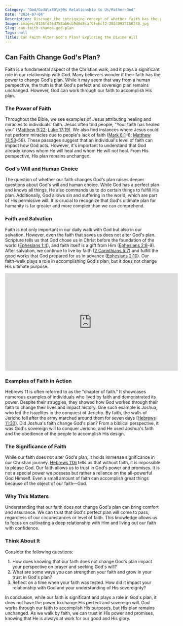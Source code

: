 ```yaml
---
Category: "God/Godâ\x80\x99s Relationship to Us/Father-God"
Date: '2024-07-04'
Description: Discover the intriguing concept of whether faith has the power to alter divine plans. Explore the relationship between faith and God's will in this thought-provoking article.
Image: images/8136fd76d758ab6cb9d0d8caf9febcf2-20240927150240.jpg
Slug: can-faith-change-god-plan
Tags: null
Title: Can Faith Alter God's Plan? Exploring the Divine Will
---
```


## Can Faith Change God's Plan?

Faith is a fundamental aspect of the Christian walk, and it plays a significant role in our relationship with God. Many believers wonder if their faith has the power to change God's plan. While it may seem that way from a human perspective, the truth is that God's perfect and sovereign plan remains unchanged. However, God can work through our faith to accomplish His plan.

### The Power of Faith

Throughout the Bible, we see examples of Jesus attributing healing and miracles to individuals' faith. Jesus often told people, "Your faith has healed you" ([Matthew 9:22](https://www.bibleref.com/Matthew/9/Matthew-9-22.html); [Luke 17:19](https://www.bibleref.com/Luke/17/Luke-17-19.html)). We also find instances where Jesus could not perform miracles due to people's lack of faith ([Mark 6:1](https://www.bibleref.com/Mark/6/Mark-6-1.html)–6; [Matthew 13:53](https://www.bibleref.com/Matthew/13/Matthew-13-53.html)–58). These passages suggest that an individual's level of faith can impact how God acts. However, it's important to understand that God already knows whom He will heal and whom He will not heal. From His perspective, His plan remains unchanged.

### God's Will and Human Choice

The question of whether our faith changes God's plan raises deeper questions about God's will and human choice. While God has a perfect plan and knows all things, He also commands us to do certain things to fulfill His plan. Additionally, God allows sin and suffering in the world, which are part of His permissive will. It is crucial to recognize that God's ultimate plan for humanity is far greater and more complex than we can comprehend.

### Faith and Salvation

Faith is not only important in our daily walk with God but also in our salvation. However, even the faith that saves us does not alter God's plan. Scripture tells us that God chose us in Christ before the foundation of the world ([Ephesians 1:4](https://www.bibleref.com/Ephesians/1/Ephesians-1-4.html)), and faith itself is a gift from Him ([Ephesians 2:8](https://www.bibleref.com/Ephesians/2/Ephesians-2-8.html)–9). After salvation, we continue to live by faith ([2 Corinthians 5:7](https://www.bibleref.com/2-Corinthians/5/2-Corinthians-5-7.html)) and fulfill the good works that God prepared for us in advance ([Ephesians 2:10](https://www.bibleref.com/Ephesians/2/Ephesians-2-10.html)). Our faith-walk plays a role in accomplishing God's plan, but it does not change His ultimate purpose.


<iframe width="560" height="315" src="https://www.youtube.com/embed/SFWkbALG4po" frameborder="0" allow="autoplay; encrypted-media" allowfullscreen></iframe>


### Examples of Faith in Action

Hebrews 11 is often referred to as the "chapter of faith." It showcases numerous examples of individuals who lived by faith and demonstrated its power. Despite their struggles, they showed how God worked through their faith to change their lives and impact history. One such example is Joshua, who led the Israelites in the conquest of Jericho. By faith, the walls of Jericho fell after the army marched around them for seven days ([Hebrews 11:30](https://www.bibleref.com/Hebrews/11/Hebrews-11-30.html)). Did Joshua's faith change God's plan? From a biblical perspective, it was God's sovereign will to conquer Jericho, and He used Joshua's faith and the obedience of the people to accomplish His design.

### The Significance of Faith

While our faith does not alter God's plan, it holds immense significance in our Christian journey. [Hebrews 11:6](https://www.bibleref.com/Hebrews/11/Hebrews-11-6.html) tells us that without faith, it is impossible to please God. Our faith allows us to trust in God's power and promises. It is not a special power we possess but rather a reliance on the all-powerful God Himself. Even a small amount of faith can accomplish great things because of the object of our faith—God.

### Why This Matters

Understanding that our faith does not change God's plan can bring comfort and assurance. We can trust that God's perfect plan will come to pass, regardless of our circumstances or level of faith. This knowledge allows us to focus on cultivating a deep relationship with Him and living out our faith with confidence.

### Think About It

Consider the following questions:

1. How does knowing that our faith does not change God's plan impact your perspective on prayer and seeking God's will?
2. What are some ways you can strengthen your faith and grow in your trust in God's plan?
3. Reflect on a time when your faith was tested. How did it impact your relationship with God and your understanding of His sovereignty?

In conclusion, while our faith is significant and plays a role in God's plan, it does not have the power to change His perfect and sovereign will. God works through our faith to accomplish His purposes, but His plan remains unchanged. As we walk by faith, we can trust in His power and promises, knowing that He is always at work for our good and His glory.